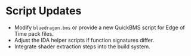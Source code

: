 # Script Updates

- Modify `bluedragon.bms` or provide a new QuickBMS script for Edge of Time pack files.
- Adjust the IDA helper scripts if function signatures differ.
- Integrate shader extraction steps into the build system.
